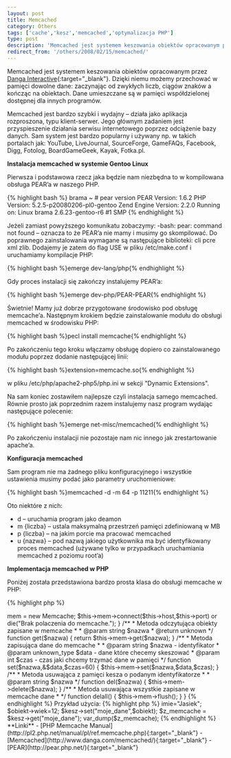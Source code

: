 ```yaml
---
layout: post
title: Memcached
category: Others
tags: ['cache','kesz','memcached','optymalizacja PHP']
type: post
description: 'Memcached jest systemem keszowania obiektów opracowanym przez Danga Interactive. Sprawdź jak zainstalować i skonfigurować memcached.'
redirect_from: '/others/2008/02/15/memcached/'
---
```

Memcached jest systemem keszowania obiektów opracowanym przez [Danga Interactive](http://www.danga.com/){:target="_blank"}. Dzięki niemu możemy przechować w pamięci dowolne dane: zaczynając od zwykłych liczb, ciągów znaków a kończąc na obiektach. Dane umieszczane są w pamięci współdzielonej dostępnej dla innych programów.

Memcached jest bardzo szybki i wydajny – działa jako aplikacja rozproszona, typu klient-serwer. Jego głównym zadaniem jest przyspieszenie działania serwisu internetowego poprzez odciążenie bazy danych. Sam system jest bardzo popularny i używany np. w takich portalach jak: YouTube, LiveJournal, SourceForge, GameFAQs, Facebook, Digg, Fotolog, BoardGameGeek, Kayak, Fotka.pl.

**Instalacja memcached w systemie Gentoo Linux**

Pierwsza i podstawowa rzecz jaka będzie nam niezbędna to w kompilowana obsługa PEAR’a w naszego PHP.

{% highlight bash %}
brama ~ # pear version
PEAR Version: 1.6.2
PHP Version: 5.2.5-p20080206-pl0-gentoo
Zend Engine Version: 2.2.0
Running on: Linux brama 2.6.23-gentoo-r6 #1 SMP
{% endhighlight %}

Jeżeli zamiast powyższego komunikatu zobaczymy: -bash: pear: command not found – oznacza to że PEAR’a nie mamy i musimy go skompilować. Do poprawnego zainstalowania wymagane są następujące biblioteki: cli pcre xml zlib. Dodajemy je zatem do flag USE w pliku /etc/make.conf i uruchamiamy kompilacje PHP:

{% highlight bash %}emerge dev-lang/php{% endhighlight %}

Gdy proces instalacji się zakończy instalujemy PEAR’a:

{% highlight bash %}emerge dev-php/PEAR-PEAR{% endhighlight %}

Świetnie! Mamy już dobrze przygotowane środowisko pod obsługę memcache’a. Następnym krokiem będzie zainstalowanie modułu do obsługi memcached w środowisku PHP:

{% highlight bash %}pecl install memcache{% endhighlight %}

Po zakończeniu tego kroku włączamy obsługę dopiero co zainstalowanego modułu poprzez dodanie następującej linii:

{% highlight bash %}extension=memcache.so{% endhighlight %}

w pliku /etc/php/apache2-php5/php.ini w sekcji "Dynamic Extensions".

Na sam koniec zostawiłem najlepsze czyli instalacja samego memcached. Równie prosto jak poprzednim razem instalujemy nasz program wydając następujące polecenie:

{% highlight bash %}emerge net-misc/memcached{% endhighlight %}

Po zakończeniu instalacji nie pozostaje nam nic innego jak zrestartowanie apache’a.

**Konfiguracja memcached**

Sam program nie ma żadnego pliku konfiguracyjnego i wszystkie ustawienia musimy podać jako parametry uruchomieniowe:

{% highlight bash %}memcached -d -m 64 -p 11211{% endhighlight %}

Oto niektóre z nich:

- d – uruchamia program jako deamon
- m {liczba} – ustala maksymalną przestrzeń pamięci zdefiniowaną w MB
- p {liczba} – na jakim porcie ma pracować memcached
- u {nazwa} – pod nazwą jakiego użytkownika ma być identyfikowany proces memcached (używane tylko w przypadkach uruchamiania memcached z poziomu root’a)

**Implementacja memcached w PHP**

Poniżej została przedstawiona bardzo prosta klasa do obsługi memcache w PHP:

{% highlight php %}
<?php

class kesz {
  private $host="localhost";
  private $port="11211";
  private $mem;	

  /**
  * Konstruktor naszej klasy
  * tworzymy połączenie do naszego memcache
  */
   function __construct() {
      $this->mem = new Memcache;
      $this->mem->connect($this->host,$this->port) or
      die("Brak polaczenia do memcache.");
   }

   /**
   * Metoda odczytująca obiekty zapisane w memcache
   *
   * @param string $nazwa
   * @return unknown
   */
   function get($nazwa) {
      return $this->mem->get($nazwa);
   }

   /**
  * Metoda zapisująca dane do memcache
  *
  * @param string $nazwa - identyfikator
  * @param unknown_type $data - dane które checemy skeszować
  * @param int $czas - czas jaki chcemy trzymać dane w pamięci
  */
   function set($nazwa,&$data,$czas=60) {
      $this->mem->set($nazwa,$data,$czas);
   }

   /**
  * Metoda usuwająca z pamięci kesza o podanym identyfikatorze
  *
  * @param string $nazwa
  */
   function del($nazwa) {
      $this->mem->delete($nazwa);
   }

   /**
  * Metoda usuwająca wszystkie zapisane w memcache dane
  *
  */
  function delall() {
     $this->mem->flush();
   }
}
{% endhighlight %}

Przykład użycia:

{% highlight php %}
<?php
$kesz = new kesz();

$obiekt = new stdClass;
$obiekt->imie="Jasiek";
$obiekt->wiek=12;

$kesz->set("moje_dane",$obiekt);
$z_memcache = $kesz->get("moje_dane");
var_dump($z_memcache);
{% endhighlight %}

**Linki**

- [PHP Memcache Manual](http://pl2.php.net/manual/pl/ref.memcache.php){:target="_blank"}
- [Memcached](http://www.danga.com/memcached/){:target="_blank"}
- [PEAR](http://pear.php.net/){:target="_blank"}
